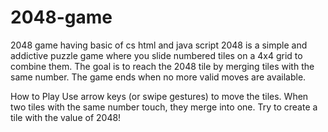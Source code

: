 # 2048-game
2048 game having basic of cs html and java script
2048 is a simple and addictive puzzle game where you slide numbered tiles on a 4x4 grid to combine them. The goal is to reach the 2048 tile by merging tiles with the same number. The game ends when no more valid moves are available.

How to Play
Use arrow keys (or swipe gestures) to move the tiles.
When two tiles with the same number touch, they merge into one.
Try to create a tile with the value of 2048!
